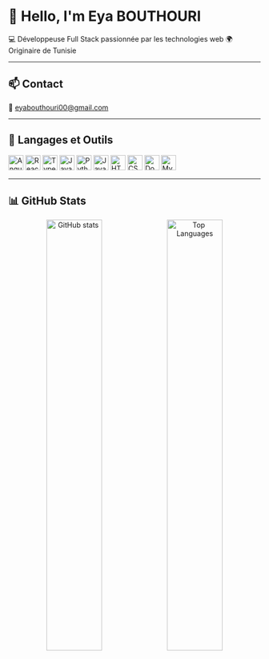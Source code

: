 # 👋 Hello, I'm Eya BOUTHOURI

💻 Développeuse Full Stack passionnée par les technologies web
🌍 Originaire de Tunisie

---

## 📫 Contact

📧 eyabouthouri00@gmail.com  

---

## 🚀 Langages et Outils

<p align="left">
  <img src="https://cdn.jsdelivr.net/gh/devicons/devicon/icons/angularjs/angularjs-original.svg" height="30" alt="Angular" />
  <img src="https://cdn.jsdelivr.net/gh/devicons/devicon/icons/react/react-original.svg" height="30" alt="React" />
  <img src="https://cdn.jsdelivr.net/gh/devicons/devicon/icons/typescript/typescript-original.svg" height="30" alt="TypeScript" />
  <img src="https://cdn.jsdelivr.net/gh/devicons/devicon/icons/javascript/javascript-original.svg" height="30" alt="JavaScript" />
  <img src="https://cdn.jsdelivr.net/gh/devicons/devicon/icons/python/python-original.svg" height="30" alt="Python" />
  <img src="https://cdn.jsdelivr.net/gh/devicons/devicon/icons/java/java-original.svg" height="30" alt="Java" />
  <img src="https://cdn.jsdelivr.net/gh/devicons/devicon/icons/html5/html5-original.svg" height="30" alt="HTML5" />
  <img src="https://cdn.jsdelivr.net/gh/devicons/devicon/icons/css3/css3-original.svg" height="30" alt="CSS3" />
  <img src="https://cdn.jsdelivr.net/gh/devicons/devicon/icons/docker/docker-original.svg" height="30" alt="Docker" />
  <img src="https://cdn.jsdelivr.net/gh/devicons/devicon/icons/mysql/mysql-original.svg" height="30" alt="MySQL" />
</p>

---

## 📊 GitHub Stats

<div align="center">
  <img src="https://github-readme-stats.vercel.app/api?username=eyabouthouri&show_icons=true&count_private=true&include_all_commits=true&theme=tokyonight&border_radius=10" width="47%" alt="GitHub stats" />
  <img src="https://github-readme-stats.vercel.app/api/top-langs/?username=eyabouthouri&layout=compact&theme=tokyonight&border_radius=10" width="47%" alt="Top Languages" />
</div>
